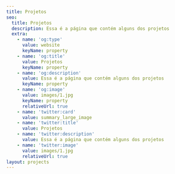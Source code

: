 ```yaml
---
title: Projetos
seo:
  title: Projetos
  description: Essa é a página que contém alguns dos projetos
  extra:
    - name: 'og:type'
      value: website
      keyName: property
    - name: 'og:title'
      value: Projetos
      keyName: property
    - name: 'og:description'
      value: Essa é a página que contém alguns dos projetos
      keyName: property
    - name: 'og:image'
      value: images/1.jpg
      keyName: property
      relativeUrl: true
    - name: 'twitter:card'
      value: summary_large_image
    - name: 'twitter:title'
      value: Projetos
    - name: 'twitter:description'
      value: Essa é a página que contém alguns dos projetos
    - name: 'twitter:image'
      value: images/1.jpg
      relativeUrl: true
layout: projects
---
```

